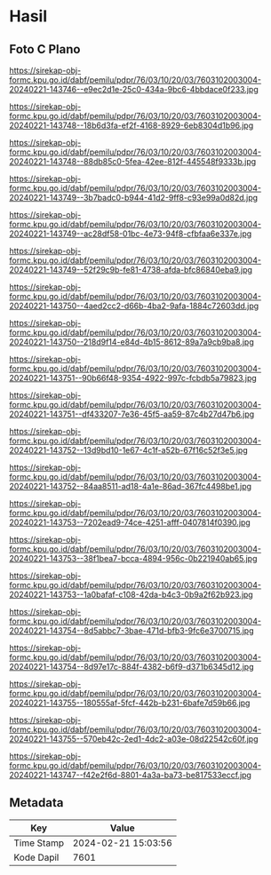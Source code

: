 # Hasil

## Foto C Plano

https://sirekap-obj-formc.kpu.go.id/dabf/pemilu/pdpr/76/03/10/20/03/7603102003004-20240221-143746--e9ec2d1e-25c0-434a-9bc6-4bbdace0f233.jpg

https://sirekap-obj-formc.kpu.go.id/dabf/pemilu/pdpr/76/03/10/20/03/7603102003004-20240221-143748--18b6d3fa-ef2f-4168-8929-6eb8304d1b96.jpg

https://sirekap-obj-formc.kpu.go.id/dabf/pemilu/pdpr/76/03/10/20/03/7603102003004-20240221-143748--88db85c0-5fea-42ee-812f-445548f9333b.jpg

https://sirekap-obj-formc.kpu.go.id/dabf/pemilu/pdpr/76/03/10/20/03/7603102003004-20240221-143749--3b7badc0-b944-41d2-9ff8-c93e99a0d82d.jpg

https://sirekap-obj-formc.kpu.go.id/dabf/pemilu/pdpr/76/03/10/20/03/7603102003004-20240221-143749--ac28df58-01bc-4e73-94f8-cfbfaa6e337e.jpg

https://sirekap-obj-formc.kpu.go.id/dabf/pemilu/pdpr/76/03/10/20/03/7603102003004-20240221-143749--52f29c9b-fe81-4738-afda-bfc86840eba9.jpg

https://sirekap-obj-formc.kpu.go.id/dabf/pemilu/pdpr/76/03/10/20/03/7603102003004-20240221-143750--4aed2cc2-d66b-4ba2-9afa-1884c72603dd.jpg

https://sirekap-obj-formc.kpu.go.id/dabf/pemilu/pdpr/76/03/10/20/03/7603102003004-20240221-143750--218d9f14-e84d-4b15-8612-89a7a9cb9ba8.jpg

https://sirekap-obj-formc.kpu.go.id/dabf/pemilu/pdpr/76/03/10/20/03/7603102003004-20240221-143751--90b66f48-9354-4922-997c-fcbdb5a79823.jpg

https://sirekap-obj-formc.kpu.go.id/dabf/pemilu/pdpr/76/03/10/20/03/7603102003004-20240221-143751--df433207-7e36-45f5-aa59-87c4b27d47b6.jpg

https://sirekap-obj-formc.kpu.go.id/dabf/pemilu/pdpr/76/03/10/20/03/7603102003004-20240221-143752--13d9bd10-1e67-4c1f-a52b-67f16c52f3e5.jpg

https://sirekap-obj-formc.kpu.go.id/dabf/pemilu/pdpr/76/03/10/20/03/7603102003004-20240221-143752--84aa8511-ad18-4a1e-86ad-367fc4498be1.jpg

https://sirekap-obj-formc.kpu.go.id/dabf/pemilu/pdpr/76/03/10/20/03/7603102003004-20240221-143753--7202ead9-74ce-4251-afff-0407814f0390.jpg

https://sirekap-obj-formc.kpu.go.id/dabf/pemilu/pdpr/76/03/10/20/03/7603102003004-20240221-143753--38f1bea7-bcca-4894-956c-0b221940ab65.jpg

https://sirekap-obj-formc.kpu.go.id/dabf/pemilu/pdpr/76/03/10/20/03/7603102003004-20240221-143753--1a0bafaf-c108-42da-b4c3-0b9a2f62b923.jpg

https://sirekap-obj-formc.kpu.go.id/dabf/pemilu/pdpr/76/03/10/20/03/7603102003004-20240221-143754--8d5abbc7-3bae-471d-bfb3-9fc6e3700715.jpg

https://sirekap-obj-formc.kpu.go.id/dabf/pemilu/pdpr/76/03/10/20/03/7603102003004-20240221-143754--8d97e17c-884f-4382-b6f9-d371b6345d12.jpg

https://sirekap-obj-formc.kpu.go.id/dabf/pemilu/pdpr/76/03/10/20/03/7603102003004-20240221-143755--180555af-5fcf-442b-b231-6bafe7d59b66.jpg

https://sirekap-obj-formc.kpu.go.id/dabf/pemilu/pdpr/76/03/10/20/03/7603102003004-20240221-143755--570eb42c-2ed1-4dc2-a03e-08d22542c60f.jpg

https://sirekap-obj-formc.kpu.go.id/dabf/pemilu/pdpr/76/03/10/20/03/7603102003004-20240221-143747--f42e2f6d-8801-4a3a-ba73-be817533eccf.jpg


## Metadata

| Key        | Value               |
| ---------- | ------------------- |
| Time Stamp | 2024-02-21 15:03:56 |
| Kode Dapil | 7601                |



